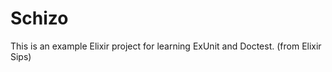 Schizo
======


This is an example Elixir project for learning ExUnit and Doctest.
(from Elixir Sips)
